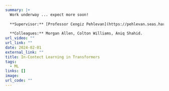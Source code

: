 ```yaml
---
summary: |+
  Work underway ... expect more soon!
  
  **Supervisor:** [Professor Cengiz Pehlevan](https://pehlevan.seas.harvard.edu/people/cengiz-pehlevan).
  
  **Colleagues:** Morgan Allen, Colton Williams, Aniq Shahid.
url_video: ""
url_link: ""
date: 2024-02-01
external_link: ""
title: In-Contect Learning in Transformers
tags:
  - ML
links: []
image: 
url_code: ""
---
```


